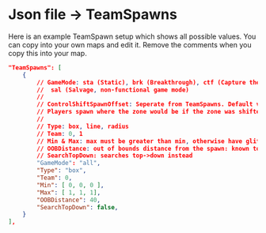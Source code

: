# Json file → TeamSpawns

Here is an example TeamSpawn setup which shows all possible values. You can copy into your own maps and edit it. Remove the comments when you copy this into your map.

```json
"TeamSpawns": [
    {
        // GameMode: sta (Static), brk (Breakthrough), ctf (Capture the Flag), esc (Escort), all,
        //  sal (Salvage, non-functional game mode)
        //
        // ControlShiftSpawnOffset: Seperate from TeamSpawns. Default value is 0.2, i.e. 20%
        // Players spawn where the zone would be if the zone was shifted back X%
        //
        // Type: box, line, radius
        // Team: 0, 1
        // Min & Max: max must be greater than min, otherwise have glitchy spawn area
        // OOBDistance: out of bounds distance from the spawn: known to be used for BRK
        // SearchTopDown: searches top->down instead
        "GameMode": "all",
        "Type": "box",
        "Team": 0,
        "Min": [ 0, 0, 0 ],
        "Max": [ 1, 1, 1],
        "OOBDistance": 40,
        "SearchTopDown": false,
	}
],
```